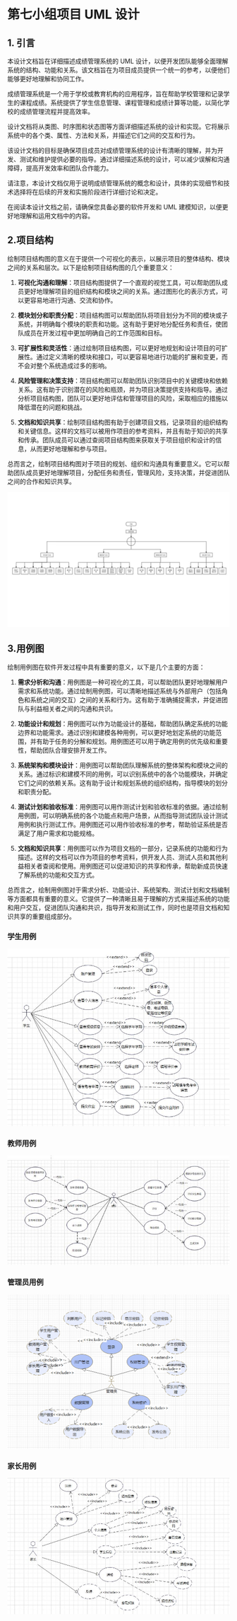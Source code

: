 # 第七小组项目 UML 设计

## 1. 引言

本设计文档旨在详细描述成绩管理系统的 UML 设计，以便开发团队能够全面理解系统的结构、功能和关系。该文档旨在为项目成员提供一个统一的参考，以便他们能够更好地理解和协同工作。

成绩管理系统是一个用于学校或教育机构的应用程序，旨在帮助学校管理和记录学生的课程成绩。系统提供了学生信息管理、课程管理和成绩计算等功能，以简化学校的成绩管理流程并提高效率。

设计文档将从类图、时序图和状态图等方面详细描述系统的设计和实现。它将展示系统中的各个类、属性、方法和关系，并描述它们之间的交互和行为。

该设计文档的目标是确保项目成员对成绩管理系统的设计有清晰的理解，并为开发、测试和维护提供必要的指导。通过详细描述系统的设计，可以减少误解和沟通障碍，提高开发效率和团队合作能力。

请注意，本设计文档仅用于说明成绩管理系统的概念和设计，具体的实现细节和技术选择将在后续的开发和实施阶段进行详细讨论和决定。

在阅读本设计文档之前，请确保您具备必要的软件开发和 UML 建模知识，以便更好地理解和运用文档中的内容。

## 2.项目结构

绘制项目结构图的意义在于提供一个可视化的表示，以展示项目的整体结构、模块之间的关系和层次。以下是绘制项目结构图的几个重要意义：

1. **可视化沟通和理解**：项目结构图提供了一个直观的视觉工具，可以帮助团队成员更好地理解项目的组织结构和模块之间的关系。通过图形化的表示方式，可以更容易地进行沟通、交流和协作。

2. **模块划分和职责分配**：项目结构图可以帮助团队将项目划分为不同的模块或子系统，并明确每个模块的职责和功能。这有助于更好地分配任务和责任，使团队成员在开发过程中更加明确自己的工作范围和目标。

3. **可扩展性和灵活性**：通过绘制项目结构图，可以更好地规划和设计项目的可扩展性。通过定义清晰的模块和接口，可以更容易地进行功能的扩展和变更，而不会对整个系统造成过多的影响。

4. **风险管理和决策支持**：项目结构图可以帮助团队识别项目中的关键模块和依赖关系。这有助于识别潜在的风险和瓶颈，并为项目决策提供支持和指导。通过分析项目结构图，团队可以更好地评估和管理项目的风险，采取相应的措施以降低潜在的问题和挑战。

5. **文档和知识共享**：绘制项目结构图有助于创建项目文档，记录项目的组织结构和关键信息。这样的文档可以被用作项目的参考资料，并且有助于知识的共享和传承。团队成员可以通过查阅项目结构图来获取关于项目组织和设计的信息，从而更好地理解和参与项目。

总而言之，绘制项目结构图对于项目的规划、组织和沟通具有重要意义。它可以帮助团队成员更好地理解项目，分配任务和责任，管理风险，支持决策，并促进团队之间的合作和知识共享。

<img src="功能流程图.jpg" style="zoom: 200%;" />

## 3.用例图

绘制用例图在软件开发过程中具有重要的意义，以下是几个主要的方面：

1. **需求分析和沟通**：用例图是一种可视化的工具，可以帮助团队更好地理解用户需求和系统功能。通过绘制用例图，可以清晰地描述系统与外部用户（包括角色和系统之间的交互）之间的关系和行为。这有助于准确捕捉需求，并促进团队与利益相关者之间的沟通和共识。

2. **功能设计和规划**：用例图可以作为功能设计的基础，帮助团队确定系统的功能边界和功能需求。通过识别和建模各种用例，可以更好地划定系统的功能范围，并有助于任务的分解和规划。用例图还可以用于确定用例的优先级和重要性，帮助团队合理安排开发工作。

3. **系统架构和模块设计**：用例图可以帮助团队理解系统的整体架构和模块之间的关系。通过标识和建模不同的用例，可以识别系统中的各个功能模块，并确定它们之间的依赖关系。这有助于设计和规划系统的组织结构，指导模块的划分和职责分配。

4. **测试计划和验收标准**：用例图可以用作测试计划和验收标准的依据。通过绘制用例图，可以明确系统的各个功能点和用户场景，从而指导测试团队设计测试用例和执行测试工作。用例图还可以用作验收标准的参考，帮助验证系统是否满足了用户需求和功能规格。

5. **文档和知识共享**：用例图可以作为项目文档的一部分，记录系统的功能和行为描述。这样的文档可以作为项目的参考资料，供开发人员、测试人员和其他利益相关者查阅和使用。用例图还可以促进知识的共享和传承，帮助新成员快速了解系统的功能和交互方式。

总而言之，绘制用例图对于需求分析、功能设计、系统架构、测试计划和文档编制等方面都具有重要的意义。它提供了一种清晰且易于理解的方式来描述系统的功能和用户交互，促进团队沟通和共识，指导开发和测试工作，同时也是项目文档和知识共享的重要组成部分。

### 学生用例

<img src="学生UML用例图.jpg" style="zoom: 200%;" />

### 教师用例

<img src="教师UML用例图.jpg" style="zoom: 200%;" />

### 管理员用例

<img src="管理员UML用例图.png" style="zoom: 200%;" />

### 家长用例

<img src="家长UML用例图.jpg" style="zoom: 200%;" />